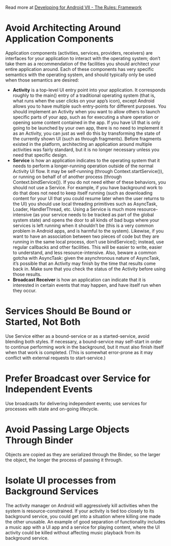 Read more at [Developing for Android VII - The Rules: Framework](https://medium.com/google-developers/developing-for-android-vii-the-rules-framework-concerns-d0210e52eee3#.zfq18q30m)

# Avoid Architecting Around Application Components
Application components (activities, services, providers, receivers) are interfaces for your application to interact with the operating system; don’t take them as a recommendation of the facilities you should architect your entire application around. Each of these components has very specific semantics with the operating system, and should typically only be used when those semantics are desired:

* **Activity** is a top-level UI entry point into your application. It corresponds roughly to the main() entry of a traditional operating system (that is, what runs when the user clicks on your app’s icon), except Android allows you to have multiple such entry-points for different purposes. You should implement an Activity when you want to allow others to launch specific parts of your app, such as for executing a share operation or opening some content contained in the app. If you have UI that is only going to be launched by your own app, there is no need to implement it as an Activity, you can just as well do this by transforming the state of the currently shown UI (such as through fragments). Before fragments existed in the platform, architecting an application around multiple activities was fairly standard, but it is no longer necessary unless you need that specific design.
* **Service** is how an application indicates to the operating system that it needs to perform a longer-running operation outside of the normal Activity UI flow. It may be self-running (through Context.startService()), or running on behalf of of another process (through Context.bindService()). If you do not need either of these behaviors, you should not use a Service.
For example, if you have background work to do that does not need to keep itself running (such as downloading content for your UI that you could resume later when the user returns to the UI) you should use local threading primitives such as AsyncTask, Loader, HandlerThread, etc. Using a Service is much more resource-intensive (as your service needs to be tracked as part of the global system state) and opens the door to all kinds of bad bugs where your services is left running when it shouldn’t be (this is a very common problem in Android apps, and is harmful to the system). Likewise, if you want to have an association between two pieces of code but they are running in the same local process, don’t use bindService(); instead, use regular callbacks and other facilities. This will be easier to write, easier to understand, and less resource-intensive.
Also, beware a common gotcha with AsyncTask: given the asynchronous nature of AsyncTask, it’s possible that an Activity may finish by the time that results come back in. Make sure that you check the status of the Activity before using those results.
* **Broadcast Receiver** is how an application can indicate that it is interested in certain events that may happen, and have itself run when they occur.

# Services Should Be Bound or Started, Not Both
Use Service either as a bound-service or as a started-service, avoid blending both styles.
If necessary, a bound-service may self-start in order to continue performing work in the background, but it must also finish itself when that work is completed. (This is somewhat error-prone as it may conflict with external requests to start-service.)

# Prefer Broadcast over Service for Independent Events
Use broadcasts for delivering independent events; use services for processes with state and on-going lifecycle.

# Avoid Passing Large Objects Through Binder
Objects are copied as they are serialized through the Binder, so the larger the object, the longer the process of passing it through.

# Isolate UI processes from Background Services
The activity manager on Android will aggressively kill activities when the system is resource-constrained. If your activity is tied too closely to its background service, you could get into a situation where killing one made the other unusable. An example of good separation of functionality includes a music app with a UI app and a service for playing content, where the UI activity could be killed without affecting music playback from its background service.